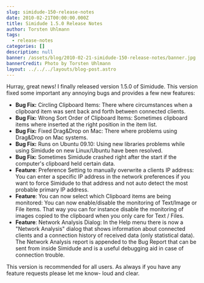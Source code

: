 ```yaml
---
slug: simidude-150-release-notes
date: 2010-02-21T00:00:00.000Z
title: Simidude 1.5.0 Release Notes
author: Torsten Uhlmann
tags:
  - release-notes
categories: []
description: null
banner: /assets/blog/2010-02-21-simidude-150-release-notes/banner.jpg
bannerCredit: Photo by Torsten Uhlmann
layout: ../../../layouts/blog-post.astro
---
```


Hurray, great news! I finally released version 1.5.0 of Simidude. This version fixed some important any annoying bugs and provides a few new features:

-   **Bug Fix:** Circling Clipboard Items: There where circumstances when a clipboard item was sent back and forth between connected clients.
-   **Bug Fix:** Wrong Sort Order of Clipboard Items: Sometimes clipboard items where inserted at the right position in the item list.
-   **Bug Fix:** Fixed Drag&Drop on Mac: There where problems using Drag&Drop on Mac systems.
-   **Bug Fix:** Runs on Ubuntu 09.10: Using new libraries problems while using Simidude on new Linux/Ubuntu have been resolved.
-   **Bug Fix:** Sometimes Simidude crashed right after the start if the computer's clipboard held certain data.
-   **Feature**: Preference Setting to manually overwrite a clients IP address: You can enter a specific IP address in the network preferences if you want to force Simidude to that address and not auto detect the most probable primary IP address.
-   **Feature**: You can now select which Clipboard items are being monitored: You can now enable/disable the monitoring of Text/Image or File items. That way you can for instance disable the monitoring of images copied to the clipboard when you only care for Text / Files.
-   **Feature**: Network Analysis Dialog: In the Help menu there is now a "Network Analysis" dialog that shows information about connected clients and a connection history of received data (only statistical data). The Network Analysis report is appended to the Bug Report that can be sent from inside Simidude and is a useful debugging aid in case of connection trouble.

This version is recommended for all users. As always if you have any feature requests please let me know- loud and clear.
